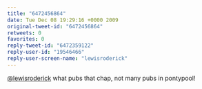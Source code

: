 ```yaml
---
title: "6472456864"
date: Tue Dec 08 19:29:16 +0000 2009
original-tweet-id: "6472456864"
retweets: 0
favorites: 0
reply-tweet-id: "6472359122"
reply-user-id: "19546466"
reply-user-screen-name: "lewisroderick"
---
```

<a href="https://twitter.com/lewisroderick">@lewisroderick</a> what pubs that chap, not many pubs in pontypool!
